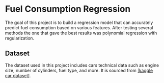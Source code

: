 # Fuel Consumption Regression

The goal of this project is to build a regression model that can accurately predict fuel consumption based on various features. After testing several methods the one that gave the best results was polynomial regression with regularization.

## Dataset
The dataset used in this project includes cars technical data such as engine size, number of cylinders, fuel type, and more. It is sourced from [\[kaggle car dataset\]](https://www.kaggle.com/datasets/jahaidulislam/car-specification-dataset-1945-2020).